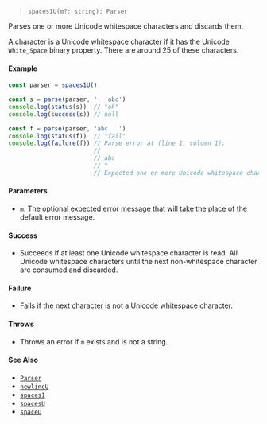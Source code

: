 <!--
 Copyright (c) 2020 Thomas J. Otterson
 
 This software is released under the MIT License.
 https://opensource.org/licenses/MIT
-->

> `spaces1U(m?: string): Parser`

Parses one or more Unicode whitespace characters and discards them.

A character is a Unicode whitespace character if it has the Unicode `White_Space` binary property. There are around 25 of these characters.

#### Example

```javascript
const parser = spaces1U()

const s = parse(parser, '   abc')
console.log(status(s))  // "ok"
console.log(success(s)) // null

const f = parse(parser, 'abc   ')
console.log(status(f))  // "fail"
console.log(failure(f)) // Parse error at (line 1, column 1):
                        //
                        // abc   
                        // ^
                        // Expected one or more Unicode whitespace characters
```

#### Parameters

* `m`: The optional expected error message that will take the place of the default error message.

#### Success

* Succeeds if at least one Unicode whitespace character is read. All Unicode whitespace characters until the next non-whitespace character are consumed and discarded.

#### Failure

* Fails if the next character is not a Unicode whitespace character.

#### Throws

* Throws an error if `m` exists and is not a string.

#### See Also

* [`Parser`](../types/parser.md)
* [`newlineU`](newlineu.md)
* [`spaces1`](spaces1.md)
* [`spacesU`](spacesu.md)
* [`spaceU`](spaceu.md)